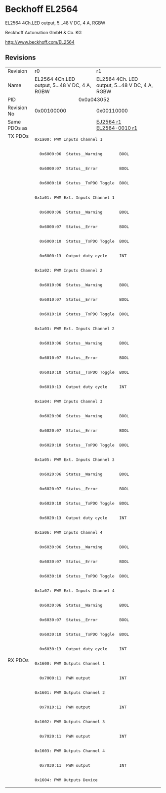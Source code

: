 # Beckhoff EL2564

EL2564 4Ch.LED output, 5...48 V DC, 4 A, RGBW

Beckhoff Automation GmbH & Co. KG

http://www.beckhoff.com/EL2564

## Revisions
<table>
<tr >
<td>Revision</td>
<td>r0</td>
<td>r1</td>
</tr>
<tr >
<td>Name</td>
<td>EL2564 4Ch.LED output, 5...48 V DC, 4 A, RGBW</td>
<td>EL2564 4Ch. LED output, 5...48 V DC, 4 A, RGBW</td>
</tr>
<tr >
<td>PID</td>
<td colspan=2 align="center">0x0a043052</td>
</tr>
<tr >
<td>Revision No</td>
<td>0x00100000</td>
<td>0x00110000</td>
</tr>
<tr >
<td>Same PDOs as</td>
<td></td>
<td><a href="EJ2564">EJ2564 r1</a><br/><a href="EL2564-0010">EL2564-0010 r1</a></td>
</tr>
<tr class="txpdo pdosection">
<td rowspan=36 valign=top>TX PDOs</td>
<td colspan=2 align="left"><pre>0x1a00: PWM Inputs Channel 1</pre></td>
<td></td>
</tr>
<tr class="txpdo">
<td colspan=2 align="left"><pre>  0x6000:06  Status__Warning       BOOL</pre></td>
</tr>
<tr class="txpdo">
<td colspan=2 align="left"><pre>  0x6000:07  Status__Error         BOOL</pre></td>
</tr>
<tr class="txpdo">
<td colspan=2 align="left"><pre>  0x6000:10  Status__TxPDO Toggle  BOOL</pre></td>
</tr>
<tr class="txpdo pdosection">
<td colspan=2 align="left"><pre>0x1a01: PWM Ext. Inputs Channel 1</pre></td>
</tr>
<tr class="txpdo">
<td colspan=2 align="left"><pre>  0x6000:06  Status__Warning       BOOL</pre></td>
</tr>
<tr class="txpdo">
<td colspan=2 align="left"><pre>  0x6000:07  Status__Error         BOOL</pre></td>
</tr>
<tr class="txpdo">
<td colspan=2 align="left"><pre>  0x6000:10  Status__TxPDO Toggle  BOOL</pre></td>
</tr>
<tr class="txpdo">
<td colspan=2 align="left"><pre>  0x6000:13  Output duty cycle     INT</pre></td>
</tr>
<tr class="txpdo pdosection">
<td colspan=2 align="left"><pre>0x1a02: PWM Inputs Channel 2</pre></td>
</tr>
<tr class="txpdo">
<td colspan=2 align="left"><pre>  0x6010:06  Status__Warning       BOOL</pre></td>
</tr>
<tr class="txpdo">
<td colspan=2 align="left"><pre>  0x6010:07  Status__Error         BOOL</pre></td>
</tr>
<tr class="txpdo">
<td colspan=2 align="left"><pre>  0x6010:10  Status__TxPDO Toggle  BOOL</pre></td>
</tr>
<tr class="txpdo pdosection">
<td colspan=2 align="left"><pre>0x1a03: PWM Ext. Inputs Channel 2</pre></td>
</tr>
<tr class="txpdo">
<td colspan=2 align="left"><pre>  0x6010:06  Status__Warning       BOOL</pre></td>
</tr>
<tr class="txpdo">
<td colspan=2 align="left"><pre>  0x6010:07  Status__Error         BOOL</pre></td>
</tr>
<tr class="txpdo">
<td colspan=2 align="left"><pre>  0x6010:10  Status__TxPDO Toggle  BOOL</pre></td>
</tr>
<tr class="txpdo">
<td colspan=2 align="left"><pre>  0x6010:13  Output duty cycle     INT</pre></td>
</tr>
<tr class="txpdo pdosection">
<td colspan=2 align="left"><pre>0x1a04: PWM Inputs Channel 3</pre></td>
</tr>
<tr class="txpdo">
<td colspan=2 align="left"><pre>  0x6020:06  Status__Warning       BOOL</pre></td>
</tr>
<tr class="txpdo">
<td colspan=2 align="left"><pre>  0x6020:07  Status__Error         BOOL</pre></td>
</tr>
<tr class="txpdo">
<td colspan=2 align="left"><pre>  0x6020:10  Status__TxPDO Toggle  BOOL</pre></td>
</tr>
<tr class="txpdo pdosection">
<td colspan=2 align="left"><pre>0x1a05: PWM Ext. Inputs Channel 3</pre></td>
</tr>
<tr class="txpdo">
<td colspan=2 align="left"><pre>  0x6020:06  Status__Warning       BOOL</pre></td>
</tr>
<tr class="txpdo">
<td colspan=2 align="left"><pre>  0x6020:07  Status__Error         BOOL</pre></td>
</tr>
<tr class="txpdo">
<td colspan=2 align="left"><pre>  0x6020:10  Status__TxPDO Toggle  BOOL</pre></td>
</tr>
<tr class="txpdo">
<td colspan=2 align="left"><pre>  0x6020:13  Output duty cycle     INT</pre></td>
</tr>
<tr class="txpdo pdosection">
<td colspan=2 align="left"><pre>0x1a06: PWM Inputs Channel 4</pre></td>
</tr>
<tr class="txpdo">
<td colspan=2 align="left"><pre>  0x6030:06  Status__Warning       BOOL</pre></td>
</tr>
<tr class="txpdo">
<td colspan=2 align="left"><pre>  0x6030:07  Status__Error         BOOL</pre></td>
</tr>
<tr class="txpdo">
<td colspan=2 align="left"><pre>  0x6030:10  Status__TxPDO Toggle  BOOL</pre></td>
</tr>
<tr class="txpdo pdosection">
<td colspan=2 align="left"><pre>0x1a07: PWM Ext. Inputs Channel 4</pre></td>
</tr>
<tr class="txpdo">
<td colspan=2 align="left"><pre>  0x6030:06  Status__Warning       BOOL</pre></td>
</tr>
<tr class="txpdo">
<td colspan=2 align="left"><pre>  0x6030:07  Status__Error         BOOL</pre></td>
</tr>
<tr class="txpdo">
<td colspan=2 align="left"><pre>  0x6030:10  Status__TxPDO Toggle  BOOL</pre></td>
</tr>
<tr class="txpdo">
<td colspan=2 align="left"><pre>  0x6030:13  Output duty cycle     INT</pre></td>
</tr>
<tr class="rxpdo pdosection">
<td rowspan=9 valign=top>RX PDOs</td>
<td colspan=2 align="left"><pre>0x1600: PWM Outputs Channel 1</pre></td>
<td></td>
</tr>
<tr class="rxpdo">
<td colspan=2 align="left"><pre>  0x7000:11  PWM output            INT</pre></td>
</tr>
<tr class="rxpdo pdosection">
<td colspan=2 align="left"><pre>0x1601: PWM Outputs Channel 2</pre></td>
</tr>
<tr class="rxpdo">
<td colspan=2 align="left"><pre>  0x7010:11  PWM output            INT</pre></td>
</tr>
<tr class="rxpdo pdosection">
<td colspan=2 align="left"><pre>0x1602: PWM Outputs Channel 3</pre></td>
</tr>
<tr class="rxpdo">
<td colspan=2 align="left"><pre>  0x7020:11  PWM output            INT</pre></td>
</tr>
<tr class="rxpdo pdosection">
<td colspan=2 align="left"><pre>0x1603: PWM Outputs Channel 4</pre></td>
</tr>
<tr class="rxpdo">
<td colspan=2 align="left"><pre>  0x7030:11  PWM output            INT</pre></td>
</tr>
<tr class="rxpdo pdosection">
<td colspan=2 align="left"><pre>0x1604: PWM Outputs Device</pre></td>
</tr>
</table>
